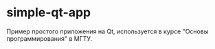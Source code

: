 # simple-qt-app
Пример простого приложения на Qt, используется в курсе "Основы программирования" в МГТУ. 
